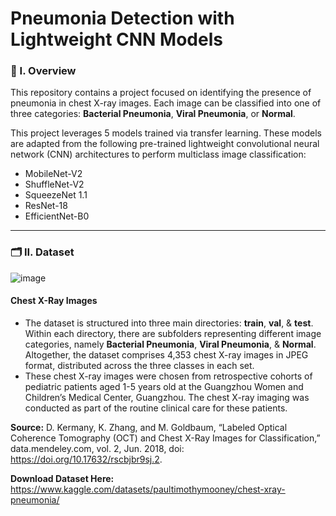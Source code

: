 # Pneumonia Detection with Lightweight CNN Models

### 🧐 I. Overview
This repository contains a project focused on identifying the presence of pneumonia in chest X-ray images. Each image can be classified into one of three categories: **Bacterial Pneumonia**, **Viral Pneumonia**, or **Normal**.

This project leverages 5 models trained via transfer learning. These models are adapted from the following pre-trained lightweight convolutional neural network (CNN) architectures to perform multiclass image classification:
- MobileNet-V2
- ShuffleNet-V2
- SqueezeNet 1.1
- ResNet-18
- EfficientNet-B0

----------------------

### 🗂️ II. Dataset
![image](https://github.com/m3mentomor1/Pneumonia_Detection_with_Lightweight-CNN-Models/assets/95956735/ac6adea5-0215-4ee9-b20b-d64a56e9237c)

#### Chest X-Ray Images
- The dataset is structured into three main directories: **train**, **val**, & **test**. Within each directory, there are subfolders representing different image categories, namely **Bacterial Pneumonia**, **Viral Pneumonia**, & **Normal**. Altogether, the dataset comprises 4,353 chest X-ray images in JPEG format, distributed across the three classes in each set.
- These chest X-ray images were chosen from retrospective cohorts of pediatric patients aged 1-5 years old at the Guangzhou Women and Children’s Medical Center, Guangzhou. The chest X-ray imaging was conducted as part of the routine clinical care for these patients.

**Source:** D. Kermany, K. Zhang, and M. Goldbaum, “Labeled Optical Coherence Tomography (OCT) and Chest X-Ray Images for Classification,” data.mendeley.com, vol. 2, Jun. 2018, doi: https://doi.org/10.17632/rscbjbr9sj.2.

**Download Dataset Here:** https://www.kaggle.com/datasets/paultimothymooney/chest-xray-pneumonia/












